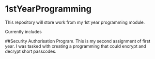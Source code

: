 # 1stYearProgramming
This repository will store work from my 1st year programming module.

Currently includes

##Security Authorisation Program.
This is my second assignment of first year. I was tasked with creating a programming
that could encrypt and decrypt short passcodes.
